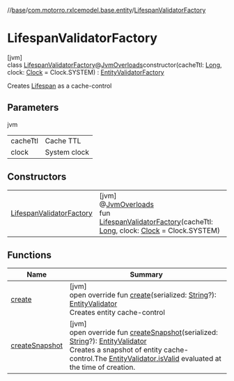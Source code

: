 //[base](../../../index.md)/[com.motorro.rxlcemodel.base.entity](../index.md)/[LifespanValidatorFactory](index.md)

# LifespanValidatorFactory

[jvm]\
class [LifespanValidatorFactory](index.md)@[JvmOverloads](https://kotlinlang.org/api/latest/jvm/stdlib/kotlin.jvm/-jvm-overloads/index.html)constructor(cacheTtl: [Long](https://kotlinlang.org/api/latest/jvm/stdlib/kotlin/-long/index.html), clock: [Clock](../-clock/index.md) = Clock.SYSTEM) : [EntityValidatorFactory](../-entity-validator-factory/index.md)

Creates [Lifespan](../-entity-validator/-lifespan/index.md) as a cache-control

## Parameters

jvm

| | |
|---|---|
| cacheTtl | Cache TTL |
| clock | System clock |

## Constructors

| | |
|---|---|
| [LifespanValidatorFactory](-lifespan-validator-factory.md) | [jvm]<br>@[JvmOverloads](https://kotlinlang.org/api/latest/jvm/stdlib/kotlin.jvm/-jvm-overloads/index.html)<br>fun [LifespanValidatorFactory](-lifespan-validator-factory.md)(cacheTtl: [Long](https://kotlinlang.org/api/latest/jvm/stdlib/kotlin/-long/index.html), clock: [Clock](../-clock/index.md) = Clock.SYSTEM) |

## Functions

| Name | Summary |
|---|---|
| [create](create.md) | [jvm]<br>open override fun [create](create.md)(serialized: [String](https://kotlinlang.org/api/latest/jvm/stdlib/kotlin/-string/index.html)?): [EntityValidator](../-entity-validator/index.md)<br>Creates entity cache-control |
| [createSnapshot](create-snapshot.md) | [jvm]<br>open override fun [createSnapshot](create-snapshot.md)(serialized: [String](https://kotlinlang.org/api/latest/jvm/stdlib/kotlin/-string/index.html)?): [EntityValidator](../-entity-validator/index.md)<br>Creates a snapshot of entity cache-control.The [EntityValidator.isValid](../-entity-validator/is-valid.md) evaluated at the time of creation. |
